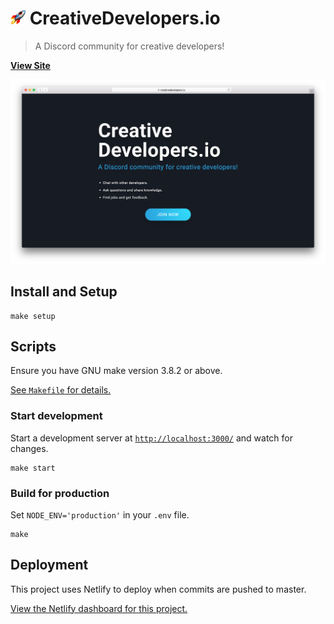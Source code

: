 
# <img src=favicon.png height=24> CreativeDevelopers.io

> A Discord community for creative developers!

[**View Site**](https://creativedevelopers.netlify.com/)

[![screenshot](screenshot.png)](https://creativedevelopers.netlify.com/)

## Install and Setup

```
make setup
```

## Scripts

Ensure you have GNU make version 3.8.2 or above.

[See `Makefile` for details.](Makefile)

### Start development

Start a development server at [`http://localhost:3000/`](http://localhost:3000/) and watch for changes.

```
make start
```

### Build for production

Set `NODE_ENV='production'` in your `.env` file.

```
make
```

## Deployment

This project uses Netlify to deploy when commits are pushed to master.

[View the Netlify dashboard for this project.](https://app.netlify.com/sites/creativedevelopers)
